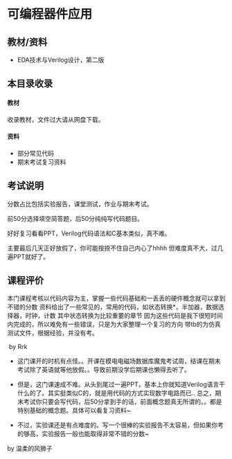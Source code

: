 # 可编程器件应用

## 教材/资料

- EDA技术与Verilog设计，第二版



## 本目录收录

#### 教材

收录教材，文件过大请从网盘下载。

#### 资料

- 部分常见代码
- 期末考试复习资料



## 考试说明

分数占比包括实验报告，课堂测试，作业与期末考试。

前50分选择填空简答题，后50分纯纯写代码题目。

好好复习看看PPT，Verilog代码语法和C基本类似，真不难。

主要最后几天正好放假了，你可能按捺不住自己内心了hhhh  但难度真不大，过几遍PPT就好了。



## 课程评价

本门课程考核以代码内容为主，掌握一些代码基础和一丢丢的硬件概念就可以拿到不错的分数 资料给出了一些常见的，常用的代码，如状态转换*，半加器，数据选择器，时钟，计数 其中状态转换为比较重要的章节 因为这些代码是我下很短时间内完成的，所以难免有一些错误，只是为大家整理一个复习的方向 带tb的为仿真测试文件，根据经验，并没有考。

​																																													by Rrk

- 这门课开的时机有点怪。。开课在模电电磁场数据库魔鬼考试周，结课在期末考试除了英语就等他放假。。导致前期没学后期课也懒得去听了。 

- 但是，这门课速成不难。从头到尾过一遍PPT，基本上你就知道Verilog语言干什么的了。其实挺类似C的，就是用代码的方式实现数字电路而已..  总之，期末考试你只要会写代码，后50分拿到手的话，前面概念题真无所谓的。。都是特别基础的概念题。具体可以看复习资料~
- 不过，实验课还是有点难度的。写一个很棒的实验报告不太容易，但如果你考的够高，实验报告一般也能取得非常不错的分数~

by 温柔的风狮子



